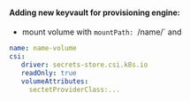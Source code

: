 #### Adding new keyvault for provisioning engine:

+ mount volume with `mountPath: `/name/` and 
```yml
name: name-volume
csi:
   driver: secrets-store.csi.k8s.io
   readOnly: true
   volumeAttributes:
     sectetProviderClass:...
```